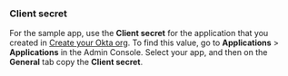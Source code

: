 ### Client secret

For the sample app, use the **Client secret** for the application that you created in
[Create your Okta org](/docs/guides/oie-embedded-common-org-setup/nodejs/main/#create-a-new-application).
To find this value, go to **Applications** > **Applications** in the Admin Console.
Select your app, and then on the **General** tab copy the **Client secret**.
